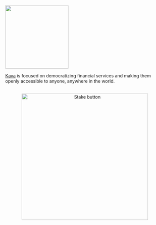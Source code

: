 # <p align="center">
  <img width="200" src="https://user-images.githubusercontent.com/95366163/149373067-1778652a-0040-40bb-b87e-37a09f9f0712.png">
</p>

[Kava](https://www.kava.io/) is focused on democratizing financial services and making them openly accessible to anyone, anywhere in the world.  <br>
<br>


<p align="center">
  <img width="400" alt="Stake button" src="https://user-images.githubusercontent.com/95366163/149524609-756864ef-1cc9-4eca-8ab9-433b14ad4cbb.png">
</p>
